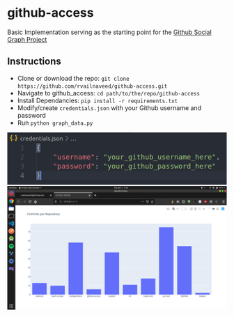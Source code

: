# github-access
Basic Implementation serving as the starting point for the [Github Social Graph Project](https://github.com/rvailnaveed/github-social-graph)

## Instructions
+   Clone or download the repo: `git clone https://github.com/rvailnaveed/github-access.git`
+   Navigate to github_access: `cd path/to/the/repo/github-access`
+   Install Dependancies: `pip install -r requirements.txt`
+   Modify/create `credentials.json` with your Github username and password
+   Run `python graph_data.py`


![](assets/creds.png)
![](assets/graph.png)

